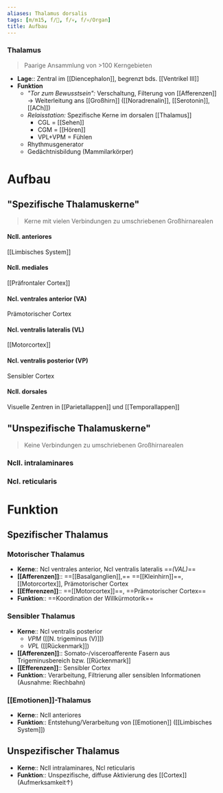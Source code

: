 ```yaml
---
aliases: Thalamus dorsalis
tags: [m/m15, f/🧠, f/💀, f/💀/Organ]
title: Aufbau
---
```

### Thalamus 
> Paarige Ansammlung von >100 Kerngebieten
- **Lage**:: Zentral im [[Diencephalon]], begrenzt bds.  [[Ventrikel III]]
- **Funktion**
	- *"Tor zum Bewusstsein":* Verschaltung, Filterung von [[Afferenzen]] → Weiterleitung ans [[Großhirn]] ([[Noradrenalin]], [[Serotonin]], [[ACh]])
	- *Relaisstation:* Spezifische Kerne im dorsalen [[Thalamus]]
		- CGL = [[Sehen]]
		- CGM = [[Hören]]
		- VPL+VPM = Fühlen
	- Rhythmusgenerator
	- Gedächtnisbildung (Mammilarkörper)

# Aufbau
## "Spezifische Thalamuskerne"
> Kerne mit vielen Verbindungen zu umschriebenen Großhirnarealen
#### Ncll. anteriores
[[Limbisches System]]
#### Ncll. mediales
[[Präfrontaler Cortex]]
#### Ncl. ventrales anterior (VA)
Prämotorischer Cortex
#### Ncl. ventralis lateralis (VL)
[[Motorcortex]]
#### Ncl. ventralis posterior (VP)
Sensibler Cortex
#### Ncll. dorsales
Visuelle Zentren in [[Parietallappen]] und [[Temporallappen]]

## "Unspezifische Thalamuskerne"
> Keine Verbindungen zu umschriebenen Großhirnarealen
### Ncll. intralaminares
### Ncl. reticularis
# Funktion
## Spezifischer Thalamus
### Motorischer Thalamus
- **Kerne**:: Ncl ventrales anterior, Ncl ventralis lateralis  ==*(VAL)*==
- **[[Afferenzen]]**:: ==[[Basalganglien]],== ==[[Kleinhirn]]==, [[Motorcortex]], Prämotorischer Cortex
- **[[Efferenzen]]**:: ==[[Motorcortex]]==, ==Prämotorischer Cortex==
- **Funktion**:: ==Koordination der Willkürmotorik==

### Sensibler Thalamus
  - **Kerne**:: Ncl ventralis posterior
	  - *VPM* ([[N. trigeminus (V)]])
	  - *VPL* ([[Rückenmark]])
  - **[[Afferenzen]]**:: Somato-/visceroafferente Fasern aus Trigeminusbereich bzw. [[Rückenmark]]
  - **[[Efferenzen]]**:: Sensibler Cortex
  - **Funktion**:: Verarbeitung, Filtrierung aller sensiblen Informationen (Ausnahme: Riechbahn)

### [[Emotionen]]-Thalamus
- **Kerne**:: Ncll anteriores
- **Funktion**:: Entstehung/Verarbeitung von [[Emotionen]] ([[Limbisches System]])

## Unspezifischer Thalamus
- **Kerne**:: Ncll intralaminares, Ncl reticularis
- **Funktion**:: Unspezifische, diffuse Aktivierung des [[Cortex]] (Aufmerksamkeit↑)